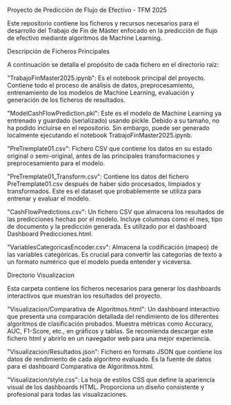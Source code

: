 Proyecto de Predicción de Flujo de Efectivo - TFM 2025

Este repositorio contiene los ficheros y recursos necesarios para el desarrollo del Trabajo de Fin de Máster enfocado en la predicción de flujo de efectivo mediante algoritmos de Machine Learning.

Descripción de Ficheros Principales

A continuación se detalla el propósito de cada fichero en el directorio raíz:

"TrabajoFinMaster2025.ipynb": Es el notebook principal del proyecto. Contiene todo el proceso de análisis de datos, preprocesamiento, entrenamiento de los modelos de Machine Learning, evaluación y generación de los ficheros de resultados.

"ModelCashFlowPrediction.pkl": Este es el modelo de Machine Learning ya entrenado y guardado (serializado) usando pickle. Debido a su tamaño, no ha podido incluirse en el repositorio. Sin embargo, puede ser generado localmente ejecutando el notebook TrabajoFinMaster2025.ipynb.

"PreTremplate01.csv": Fichero CSV que contiene los datos en su estado original o semi-original, antes de las principales transformaciones y preprocesamiento para el modelo.

"PreTremplate01_Transform.csv": Contiene los datos del fichero PreTremplate01.csv después de haber sido procesados, limpiados y transformados. Este es el dataset que probablemente se utiliza para entrenar y evaluar el modelo.

"CashFlowPredictions.csv": Un fichero CSV que almacena los resultados de las predicciones hechas por el modelo. Incluye columnas como el mes, tipo de documento y la predicción generada. Es utilizado por el dashboard Dashboard Predicciones.html.

"VariablesCategoricasEncoder.csv": Almacena la codificación (mapeo) de las variables categóricas. Es crucial para convertir las categorías de texto a un formato numérico que el modelo pueda entender y viceversa.

Directorio Visualizacion

Esta carpeta contiene los ficheros necesarios para generar los dashboards interactivos que muestran los resultados del proyecto.

"Visualizacion/Comparativa de Algoritmos.html": Un dashboard interactivo que presenta una comparación detallada del rendimiento de los diferentes algoritmos de clasificación probados. Muestra métricas como Accuracy, AUC, F1-Score, etc., en gráficos y tablas. Se recomienda descargar este fichero html y abrirlo en un navegador web para una mejor experiencia.

"Visualizacion/Resultados.json": Fichero en formato JSON que contiene los datos de rendimiento de cada algoritmo evaluado. Es la fuente de datos para el dashboard Comparativa de Algoritmos.html.

"Visualizacion/style.css": La hoja de estilos CSS que define la apariencia visual de los dashboards HTML. Proporciona un diseño consistente y profesional para todas las visualizaciones.
